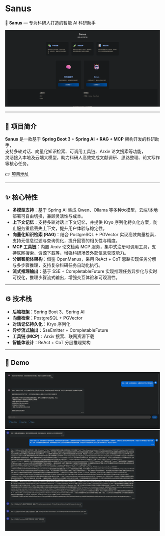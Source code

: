 # Sanus

🚀 **Sanus** — 专为科研人打造的智能 AI 科研助手

![Home](docs/assets/home.png)

---

## 📌 项目简介

**Sanus** 是一款基于 **Spring Boot 3 + Spring AI + RAG + MCP** 架构开发的科研助手，  
支持多轮对话、向量化知识检索、可调用工具链、Arxiv 论文搜索等功能，  
灵活接入本地及云端大模型，助力科研人高效完成文献调研、思路整理、论文写作等核心任务。

👉 [项目地址](https://github.com/zhouruii/Sanus)

---

## ✨ 核心特性

- **多模型支持**：基于 Spring AI 集成 Qwen、Ollama 等多种大模型，云端/本地部署可自由切换，兼顾灵活性与成本。
- **上下文记忆**：支持多轮对话上下文记忆，并提供 Kryo 序列化持久化方案，防止服务重启丢失上下文，提升用户体验与稳定性。
- **向量化知识检索 (RAG)**：结合 PostgreSQL + PGVector 实现高效向量检索，支持元信息过滤与查询优化，提升回答的相关性与精度。
- **MCP 工具链**：内置 Arxiv 论文检索 MCP 服务，集中式注册可调用工具，支持联网搜索、资源下载等，增强科研场景外部信息获取能力。
- **分层智能体架构**：借鉴 OpenManus，采用 ReAct + CoT 思路实现任务分解与多步骤推理，支持复杂科研任务自动化执行。
- **流式推理输出**：基于 SSE + CompletableFuture 实现推理任务异步化与实时可视化，推理步骤流式输出，增强交互体验和可观测性。

---

## ⚙️ 技术栈

- **后端框架**：Spring Boot 3、Spring AI
- **向量检索**：PostgreSQL + PGVector
- **对话记忆持久化**：Kryo 序列化
- **异步流式输出**：SseEmitter + CompletableFuture
- **工具链 (MCP)**：Arxiv 搜索、联网资源下载
- **智能体设计**：ReAct + CoT 分层推理架构

---

## 🚀 Demo

![](docs/assets/demo.png)
![](docs/assets/agent_demo.png)
![](docs/assets/agent_demo2.png)

